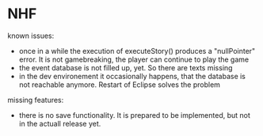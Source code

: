 # NHF

known issues:
- once in a while the execution of executeStory() produces a "nullPointer" error. It is not gamebreaking, the player can continue to play the game
- the event database is not filled up, yet. So there are texts missing
- in the dev environement it occasionally happens, that the database is not reachable anymore. Restart of Eclipse solves the problem

missing features:
- there is no save functionality. It is prepared to be implemented, but not in the actuall release yet.
